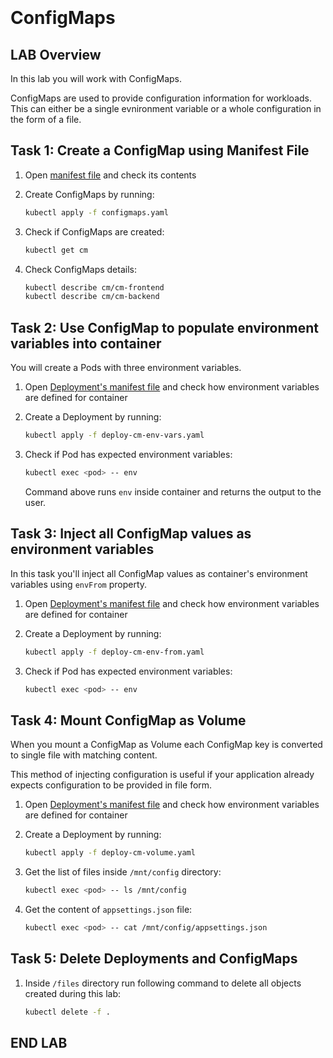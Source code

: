 
<br><br>
<br><br>
<br><br>

# ConfigMaps

## LAB Overview

In this lab you will work with ConfigMaps.

ConfigMaps are used to provide configuration information for workloads. This can either be a single evnironment variable or a whole configuration in the form of a file.

## Task 1: Create a ConfigMap using Manifest File

1. Open [manifest file](./files/configmaps.yaml) and check its contents
1. Create ConfigMaps by running:

    ```bash
    kubectl apply -f configmaps.yaml
    ```

1. Check if ConfigMaps are created:

    ```bash
    kubectl get cm
    ```

1. Check ConfigMaps details:

    ```bash
    kubectl describe cm/cm-frontend
    kubectl describe cm/cm-backend
    ```

## Task 2: Use ConfigMap to populate environment variables into container

You will create a Pods with three environment variables.

1. Open [Deployment's manifest file](./files/deploy-cm-env-vars.yaml) and check how environment variables are defined for container
1. Create a Deployment by running: 

    ```bash
    kubectl apply -f deploy-cm-env-vars.yaml
    ```

1. Check if Pod has expected environment variables:

    ```bash
    kubectl exec <pod> -- env
    ```

    Command above runs `env` inside container and returns the output to the user.

## Task 3: Inject all ConfigMap values as environment variables

In this task you'll inject all ConfigMap values as container's environment variables using `envFrom` property.

1. Open [Deployment's manifest file](./files/deploy-cm-env-from.yaml) and check how environment variables are defined for container
1. Create a Deployment by running: 

    ```bash
    kubectl apply -f deploy-cm-env-from.yaml
    ```

1. Check if Pod has expected environment variables:

    ```bash
    kubectl exec <pod> -- env
    ```

## Task 4: Mount ConfigMap as Volume

When you mount a ConfigMap as Volume each ConfigMap key is converted to single file with matching content.

This method of injecting configuration is useful if your application already expects configuration to be provided in file form.

1. Open [Deployment's manifest file](./files/deploy-cm-volume.yaml) and check how environment variables are defined for container
1. Create a Deployment by running: 

    ```bash
    kubectl apply -f deploy-cm-volume.yaml
    ```

1. Get the list of files inside `/mnt/config` directory:

    ```bash
    kubectl exec <pod> -- ls /mnt/config
    ```

1. Get the content of `appsettings.json` file:

    ```bash
    kubectl exec <pod> -- cat /mnt/config/appsettings.json
    ```

## Task 5: Delete Deployments and ConfigMaps

1. Inside `/files` directory run following command to delete all objects created during this lab:

    ```bash
    kubectl delete -f .
    ```

## END LAB

<br><br>


